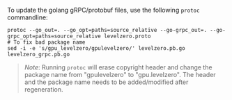 To update the golang gRPC/protobuf files, use the following `protoc` commandline:

```
protoc --go_out=. --go_opt=paths=source_relative --go-grpc_out=. --go-grpc_opt=paths=source_relative levelzero.proto
# To fix bad package name
sed -i -e 's/gpu_levelzero/gpulevelzero/' levelzero.pb.go levelzero_grpc.pb.go
```

> *Note*: Running `protoc` will erase copyright header and change the package name from "gpulevelzero" to "gpu.levelzero". The header and the package name needs to be added/modified after regeneration.

